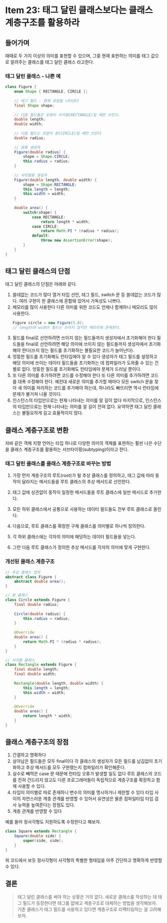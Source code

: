 # Item 23: 태그 달린 클래스보다는 클래스 계층구조를 활용하라

## 들어가며

때때로 두 가지 이상의 의미를 표현할 수 있으며, 그중 현재 표현하는 의미를 태그 값으로 알려주는 클래스를 태그 달린 클래스 라고한다.

### 태그 달린 클래스 - 나쁜 예

```java
class Figure {
    enum Shape { RECTANGLE, CIRCLE };
    
    // 태그 필드 - 현재 모양을 나타낸다
    final Shape shape;
    
    // 다음 필드들은 모양이 사각형(RECTANGLE)일 때만 쓰인다.
    double length;
    double width;
    
    // 다음 필드는 모양이 원(CIRCLE)일 때만 쓰인다
    double radius;
    
    // 원용 생성자
    Figure(double radius) {
        shape = Shape.CIRCLE;
        this.radius = radius;
    }
    
    // 사각형용 생성자
    Figure(double length, double width) {
        shape = Shape.RECTANGLE;
        this.length = length;
        this.width = width;
    }
    
    double area() {
        switch(shape) {
            case RECTANGLE:
                return length * width;
            case CIRCLE:
                return Math.PI * (radius * radius);
            default:
                throw new AssertionError(shape);
        }
    }
}
```

## 태그 달린 클래스의 단점
태그 달린 클래스의 단점은 아래와 같다.
1. 쓸데없는 코드가 많다
열거 타입 선언, 태그 필드, switch 문 등 쓸데없는 코드가 많다. 여러 구현이 한 클래스에 혼합돼 있어서 가독성도 나쁘다.
2. 메모리를 많이 사용한다
다른 의미를 위한 코드도 언제나 함께하니 메모리도 많이 사용한다.
    ```java
    Figure circle = new Figure(5.0);  
    // length와 width 필드는 쓰이지 않지만 메모리에 존재한다.
    ```
3. 필드를 final로 선언하려면 쓰이지 않는 필드들까지 생성자에서 초기화해야 한다
필드들을 final로 선언하려면 해당 의미에 쓰이지 않는 필드들까지 생성자에서 초기화해야 한다(쓰지 않는 필드를 초기화하는 불필요한 코드가 늘어난다).
4. 엉뚱한 필드를 초기화해도 런타임에야 알 수 있다
생성자가 태그 필드를 설정하고 해당 의미에 쓰이는 데이터 필드들을 초기화하는 데 컴파일러가 도와줄 수 있는 건 별로 없다. 엉뚱한 필드를 초기화해도 런타임에야 문제가 드러날 뿐이다.
5. 또 다른 의미를 추가하려면 코드를 수정해야 한다
또 다른 의미를 추가하려면 코드를 대폭 수정해야 한다. 예컨대 새로운 의미를 추가할 때마다 모든 switch 문을 찾아 새 의미를 처리하는 코드를 추가해야 하는데, 하나라도 빠뜨리면 역시 런타임에 문제가 불거져 나올 것이다.
6. 인스턴스의 타입만으로는 현재 나타내는 의미를 알 길이 없다
마지막으로, 인스턴스의 타입만으로는 현재 나타내는 의미를 알 길이 전혀 없다. 요약하면 태그 달린 클래스는 불필요하게 길고 효율적이지 않다.

## 클래스 계층구조로 변환

자바 같은 객체 지향 언어는 타입 하나로 다양한 의미의 객체를 표현하는 훨씬 나은 수단을 클래스 계층구조를 활용하는 서브타이핑(subtyping)이라고 한다.

### 태그 달린 클래스를 클래스 계층구조로 바꾸는 방법

1. 가장 먼저 계층구조의 루트(root)가 될 추상 클래스를 정의하고, 태그 값에 따라 동작이 달라지는 메서드들을 루트 클래스의 추상 메서드로 선언한다.

2. 태그 값에 상관없이 동작이 일정한 메서드들을 루트 클래스에 일반 메서드로 추가한다.

3. 모든 하위 클래스에서 공통으로 사용하는 데이터 필드들도 전부 루트 클래스로 올린다.

4. 다음으로, 루트 클래스를 확장한 구체 클래스를 의미별로 하나씩 정의한다.

5. 각 하위 클래스에는 각자의 의미에 해당하는 데이터 필드들을 넣는다.

6. 그런 다음 루트 클래스가 정의한 추상 메서드를 각자의 의미에 맞게 구현한다.

### 개선된 클래스 계층구조

```java
// 추상 클래스 정의
abstract class Figure {
    abstract double area();
}

// 원 클래스
class Circle extends Figure {
    final double radius;
    
    Circle(double radius) {
        this.radius = radius;
    }
    
    @Override
    double area() {
        return Math.PI * (radius * radius);
    }
}

// 사각형 클래스
class Rectangle extends Figure {
    final double length;
    final double width;
    
    Rectangle(double length, double width) {
        this.length = length;
        this.width = width;
    }
    
    @Override
    double area() {
        return length * width;
    }
}
```

## 클래스 계층구조의 장점

1. 간결하고 명확하다
2. 살아남은 필드들은 모두 final이다
각 클래스의 생성자가 모든 필드를 남김없이 초기화하고 추상 메서드를 모두 구현했는지 컴파일러가 확인해준다.
3. 실수로 빼먹은 case 문 때문에 런타임 오류가 발생할 일도 없다
루트 클래스의 코드를 전혀 건드리지 않고도 다른 프로그래머들이 독립적으로 계층구조를 확장하고 함께 사용할 수 있다.
4. 타입이 의미별로 따로 존재하니 변수의 의미를 명시하거나 제한할 수 있다
타입 사이의 자연스러운 계층 관계를 반영할 수 있어서 유연성은 물론 컴파일타임 타입 검사 능력을 높여준다는 장점도 있다.
5. 계층 관계를 반영할 수 있다

예를 들어 정사각형도 지원하도록 수정한다고 해보자.

```java
class Square extends Rectangle {
    Square(double side) {
        super(side, side);
    }
}
```

위 코드에서 보듯 정사각형이 사각형의 특별한 형태임을 아주 간단하고 명확하게 반영할 수 있다.

## 결론

> 태그 달린 클래스를 써야 하는 상황은 거의 없다. 새로운 클래스를 작성하는 데 태그 필드가 등장한다면 태그를 없애고 계층구조로 대체하는 방법을 생각해보자. 기존 클래스가 태그 필드를 사용하고 있다면 계층구조로 리팩터링하는 걸 고려해보자.